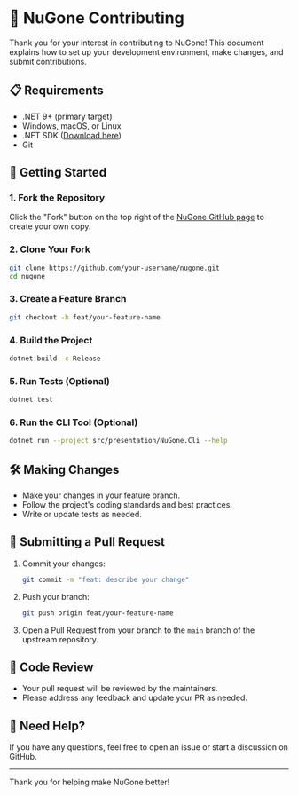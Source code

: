 # 🤝 NuGone Contributing

Thank you for your interest in contributing to NuGone! This document explains how to set up your development environment, make changes, and submit contributions.

## 📋 Requirements

- .NET 9+ (primary target)
- Windows, macOS, or Linux
- .NET SDK ([Download here](https://dotnet.microsoft.com/download))
- Git

## 🚀 Getting Started

### 1. Fork the Repository

Click the "Fork" button on the top right of the [NuGone GitHub page](https://github.com/ahmet-cetinkaya/nugone) to create your own copy.

### 2. Clone Your Fork

```bash
git clone https://github.com/your-username/nugone.git
cd nugone
```

### 3. Create a Feature Branch

```bash
git checkout -b feat/your-feature-name
```

### 4. Build the Project

```bash
dotnet build -c Release
```

### 5. Run Tests (Optional)

```bash
dotnet test
```

### 6. Run the CLI Tool (Optional)

```bash
dotnet run --project src/presentation/NuGone.Cli --help
```

## 🛠️ Making Changes

- Make your changes in your feature branch.
- Follow the project's coding standards and best practices.
- Write or update tests as needed.

## 🔀 Submitting a Pull Request

1. Commit your changes:
   ```bash
   git commit -m "feat: describe your change"
   ```
2. Push your branch:
   ```bash
   git push origin feat/your-feature-name
   ```
3. Open a Pull Request from your branch to the `main` branch of the upstream repository.

## 👀 Code Review

- Your pull request will be reviewed by the maintainers.
- Please address any feedback and update your PR as needed.

## 💬 Need Help?

If you have any questions, feel free to open an issue or start a discussion on GitHub.

---

Thank you for helping make NuGone better!
